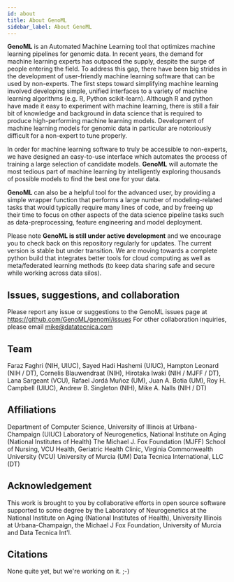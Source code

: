 ```yaml
---
id: about
title: About GenoML
sidebar_label: About GenoML
---
```


**GenoML** is an Automated Machine Learning tool that optimizes machine learning pipelines for genomic data. In recent years, the demand for machine learning experts has outpaced the supply, despite the surge of people entering the field. To address this gap, there have been big strides in the development of user-friendly machine learning software that can be used by non-experts. The first steps toward simplifying machine learning involved developing simple, unified interfaces to a variety of machine learning algorithms (e.g. R, Python scikit-learn). Although R and python have made it easy to experiment with machine learning, there is still a fair bit of knowledge and background in data science that is required to produce high-performing machine learning models. Development of machine learning models for genomic data in particular are notoriously difficult for a non-expert to tune properly. 

In order for machine learning software to truly be accessible to non-experts, we have designed an easy-to-use interface which automates the process of training a large selection of candidate models. **GenoML** will automate the most tedious part of machine learning by intelligently exploring thousands of possible models to find the best one for your data.

**GenoML** can also be a helpful tool for the advanced user, by providing a simple wrapper function that performs a large number of modeling-related tasks that would typically require many lines of code, and by freeing up their time to focus on other aspects of the data science pipeline tasks such as data-preprocessing, feature engineering and model deployment.

Please note **GenoML is still under active development** and we encourage you to check back on this repository regularly for updates. The current version is stable but under transition. We are moving towards a complete python build that integrates better tools for cloud computing as well as meta/federated learning methods (to keep data sharing safe and secure while working across data silos).

## Issues, suggestions, and collaboration
Please report any issue or suggestions to the GenoML issues page at https://github.com/GenoML/genoml/issues
For other collaboration inquiries, please email mike@datatecnica.com

## Team
Faraz Faghri (NIH, UIUC), Sayed Hadi Hashemi (UIUC), Hampton Leonard (NIH / DT), Cornelis Blauwendraat (NIH), Hirotaka Iwaki (NIH / MJFF / DT), Lana Sargeant (VCU), Rafael Jordá Muñoz (UM), Juan A. Botia (UM), Roy H. Campbell (UIUC), Andrew B. Singleton (NIH), Mike A. Nalls (NIH / DT)

## Affiliations
Department of Computer Science, University of Illinois at Urbana-Champaign (UIUC)
Laboratory of Neurogenetics, National Institute on Aging (National Institutes of Health)
The Michael J. Fox Foundation (MJFF)
School of Nursing, VCU Health, Geriatric Health Clinic, Virginia Commonwealth University (VCU) 
University of Murcia (UM)
Data Tecnica International, LLC (DT)

## Acknowledgement
This work is brought to you by collaborative efforts in open source software supported to some degree by the Laboratory of Neurogenetics at the National Institute on Aging (National Institutes of Health), University Illinois at Urbana-Champaign, the Michael J Fox Foundation, University of Murcia and Data Tecnica Int'l.

## Citations
None quite yet, but we're working on it. ;-)
